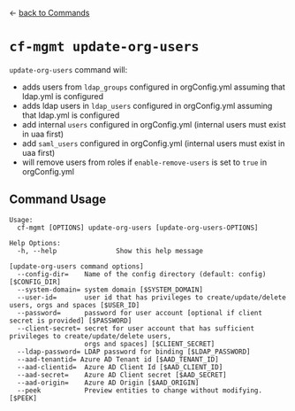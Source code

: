&larr; [back to Commands](../README.md)

# `cf-mgmt update-org-users`

`update-org-users` command will:

- adds users from `ldap_groups` configured in orgConfig.yml assuming that ldap.yml is configured
- adds ldap users in `ldap_users` configured in orgConfig.yml assuming that ldap.yml is configured
- add internal `users` configured in orgConfig.yml (internal users must exist in uaa first)
- add `saml_users` configured in orgConfig.yml (internal users must exist in uaa first)
- will remove users from roles if `enable-remove-users` is set to `true` in orgConfig.yml

## Command Usage

```
Usage:
  cf-mgmt [OPTIONS] update-org-users [update-org-users-OPTIONS]

Help Options:
  -h, --help               Show this help message

[update-org-users command options]
  --config-dir=    Name of the config directory (default: config) [$CONFIG_DIR]
  --system-domain= system domain [$SYSTEM_DOMAIN]
  --user-id=       user id that has privileges to create/update/delete users, orgs and spaces [$USER_ID]
  --password=      password for user account [optional if client secret is provided] [$PASSWORD]
  --client-secret= secret for user account that has sufficient privileges to create/update/delete users,
                   orgs and spaces] [$CLIENT_SECRET]
  --ldap-password= LDAP password for binding [$LDAP_PASSWORD]
  --aad-tenantid= Azure AD Tenant id [$AAD_TENANT_ID]
  --aad-clientid=  Azure AD Client Id [$AAD_CLIENT_ID]
  --aad-secret=    Azure AD Client secret [$AAD_SECRET]
  --aad-origin=    Azure AD Origin [$AAD_ORIGIN]
  --peek           Preview entities to change without modifying. [$PEEK]
```
